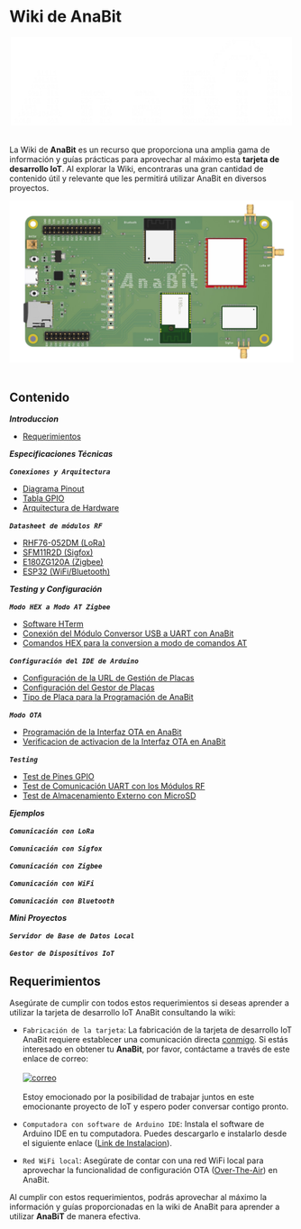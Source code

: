 # Wiki de AnaBit


<center><img src="assets/Logos/LogoAnaBit.svg" alt="drawing" width="500" /></center>

</br>

La Wiki de **AnaBit** es un recurso que proporciona una amplia gama de información y guías prácticas para aprovechar al máximo esta **tarjeta de desarrollo IoT**. Al explorar la Wiki, encontraras una gran cantidad de contenido útil y relevante que les permitirá utilizar AnaBit en diversos proyectos.

<center><img src="assets/Imagenes/AnaBit_Tarjeta.png" alt="drawing" /></center>

</br>

## **Contenido**

***Introduccion***

- [Requerimientos](index.md#requerimientos)

***Especificaciones Técnicas***

***`Conexiones y Arquitectura`***

- [Diagrama Pinout](pinout.md#diagrama-pinout)
- [Tabla GPIO](pinout.md#tabla-gpio)
- [Arquitectura de Hardware](pinout.md#arquitectura-de-hardware)

***`Datasheet de módulos RF`***

- [RHF76-052DM (LoRa)](datasheetComponentes.md#rhf76-052dm-lora)
- [SFM11R2D (Sigfox) ](datasheetComponentes.md#sfm11r2d-sigfox)
- [E180ZG120A (Zigbee)](datasheetComponentes.md#e180zg120a-zigbee)
- [ESP32 (WiFi/Bluetooth)](datasheetComponentes.md#esp32-wifibluetooth)

***Testing y Configuración***

***`Modo HEX a Modo AT Zigbee`***

- [Software HTerm](HEX_AT_Zigbee.md#software-hterm)
- [Conexión del Módulo Conversor USB a UART con AnaBit](HEX_AT_Zigbee.md#conexión-del-módulo-conversor-usb-a-uart-con-anabit)
- [Comandos HEX para la conversion a modo de comandos AT](HEX_AT_Zigbee.md#comandos-hex-para-la-conversion-a-modo-de-comandos-at)

***`Configuración del IDE de Arduino`***

- [Configuración de la URL de Gestión de Placas](ConfigIDEArduino.md#configuración-de-la-url-de-gestión-de-placas)
- [Configuración del Gestor de Placas](ConfigIDEArduino.md#configuración-del-gestor-de-placas)
- [Tipo de Placa para la Programación de AnaBit](ConfigIDEArduino.md#tipo-de-placa-para-la-programación-de-anabit)

***`Modo OTA`***

- [Programación de la Interfaz OTA en AnaBit](Modo_OTA.md#programación-de-la-interfaz-ota-en-anabit)
- [Verificacion de activacion de la Interfaz OTA en AnaBit](Modo_OTA.md#verificacion-de-activacion-de-la-interfaz-ota-en-anabit)

***`Testing`***

- [Test de Pines GPIO](Testing.md#test-de-pines-gpio)
- [Test de Comunicación UART con los Módulos RF](Testing.md#test-de-comunicación-uart-con-los-módulos-rf)
- [Test de Almacenamiento Externo con MicroSD](Testing.md#test-de-almacenamiento-externo-con-microsd)

***Ejemplos***

***`Comunicación con LoRa`***

***`Comunicación con Sigfox`***

***`Comunicación con Zigbee`***

***`Comunicación con WiFi`***

***`Comunicación con Bluetooth`***


***Mini Proyectos***

***`Servidor de Base de Datos Local`***

***`Gestor de Dispositivos IoT`***


## **Requerimientos**

Asegúrate de cumplir con todos estos requerimientos si deseas aprender a utilizar la tarjeta de desarrollo IoT AnaBit consultando la wiki:

* `Fabricación de la tarjeta`:
        La fabricación de la tarjeta de desarrollo IoT AnaBit requiere establecer una comunicación directa [conmigo](https://github.com/St3v3n-4n4). Si estás interesado en obtener tu **AnaBit**, por favor, contáctame a través de este enlace de correo: </br></br><a href="mailto:saflorezprieto@gmail.com">![correo](https://img.shields.io/badge/Mail-saflorezprieto@gmail.com-D60000?style=for-the-badge&logo=Gmail&logoColor=white&labelColor=000000&?logoWidth=40)</a></br></br>Estoy emocionado por la posibilidad de trabajar juntos en este emocionante proyecto de IoT y espero poder conversar contigo pronto.

* `Computadora con software de Arduino IDE`:
        Instala el software de Arduino IDE en tu computadora. Puedes descargarlo e instalarlo desde el siguiente enlace (<a href="https://docs.arduino.cc/software/ide-v2" target="_blank" class="hljs-tag">Link de Instalacion</a>).

* `Red WiFi local`:
        Asegúrate de contar con una red WiFi local para aprovechar la funcionalidad de configuración OTA (<a href="https://www.analog.com/en/analog-dialogue/articles/over-the-air-ota-updates-in-embedded-microcontroller-applications.html" target="_blank" class="hljs-tag">Over-The-Air</a>)  en AnaBit.

Al cumplir con estos requerimientos, podrás aprovechar al máximo la información y guías proporcionadas en la wiki de AnaBit para aprender a utilizar **AnaBiT** de manera efectiva.